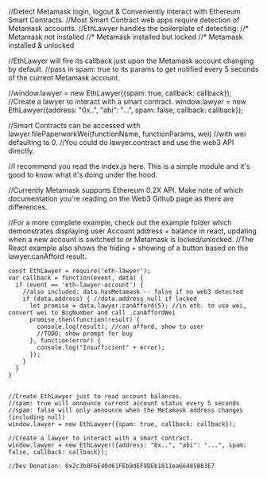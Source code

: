 //Detect Metamask login, logout & Conveniently interact with Ethereum Smart Contracts.
//Most Smart Contract web apps require detection of Metamask accounts.
//EthLawyer handles the boilerplate of detecting: 
//* Metamask not installed
//* Metamask installed but locked
//* Metamask installed & unlocked

//EthLawyer will fire its callback just upon the Metamask account changing by default.
//pass in spam: true to its params to get notified every 5 seconds of the current Metamask account.

//window.lawyer = new EthLawyer({spam: true, callback: callback});
//Create a lawyer to interact with a smart contract.
window.lawyer = new EthLawyer({address: "0x..", "abi": "...", spam: false, callback: callback});

//Smart Contracts can be accessed with lawyer.filePaperworkWei(functionName, functionParams, wei)
//with wei defaulting to 0.
//You could do lawyer.contract and use the web3 API directly.

//I recommend you read the index.js here. This is a simple module and it's good to know what it's doing under the hood.

//Currently Metamask supports Ethereum 0.2X API. Make note of which documentation you're reading on the Web3 Github page as there are differences.

//For a more complete example, check out the example folder which demonstrates displaying user Account address + balance in react, updating when a new account is switched to or Metamask is locked/unlocked.
//The React example also shows the hiding + showing of a button based on the lawyer.canAfford result.

```
const EthLawyer = require('eth-lawyer');
var callback = function(event, data) {
  if (event == 'eth-lawyer-account') {
    //also included: data.hasMetamask -- false if no web3 detected
    if (data.address) { //data.address null if locked
      let promise = data.lawyer.canAfford(5); //in eth. to use wei, convert wei to BigNumber and call .canAffordWei
      promise.then(function(result) {
        console.log(result); //can afford, show to user
        //TODO: show prompt for buy
      }, function(error) {
        console.log("Insufficient" + error);
      });
    }
  }
}
  

//Create EthLawyer just to read account balances.
//spam: true will announce current account status every 5 seconds
//spam: false will only announce when the Metamask address changes (including null)
window.lawyer = new EthLawyer({spam: true, callback: callback});

//Create a lawyer to interact with a smart contract.
window.lawyer = new EthLawyer({address: "0x..", "abi": "...", spam: false, callback: callback});

//Dev Donation: 0x2c3b0F6E40d61FEb9dEF9DEb1811ea66485B83E7
```